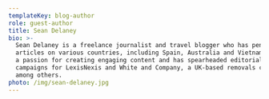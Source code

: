 ```yaml
---
templateKey: blog-author
role: guest-author
title: Sean Delaney
bio: >-
  Sean Delaney is a freelance journalist and travel blogger who has penned
  articles on various countries, including Spain, Australia and Vietnam. He has
  a passion for creating engaging content and has spearheaded editorial
  campaigns for LexisNexis and White and Company, a UK-based removals company,
  among others.
photo: /img/sean-delaney.jpg
---
```


